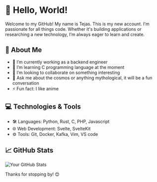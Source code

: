 # 👋 Hello, World!

Welcome to my GitHub! My name is Tejas. This is my new account. I'm passionate for all things code. Whether it's building applications or researching a new technology, I’m always eager to learn and create.

## 🚀 About Me

- 🔭 I’m currently working as a backend engineer
- 🌱 I’m learning C programming language at the moment
- 👯 I’m looking to collaborate on something interesting
- 💬 Ask me about the cosmos or anything mythological, it will be a fun conversation
- ⚡ Fun fact: I like anime

## 💻 Technologies & Tools

- 🛠 Languages: Python, Rust, C, PHP, Javascript 
- 🌐 Web Development: Svelte, SvelteKit
- ⚙️ Tools: Git, Docker, Kafka, Vim, VS code

## 📈 GitHub Stats

![Your GitHub Stats](https://github-readme-stats.vercel.app/api?username=7ejasVijay&show_icons=true&theme=normal)

Thanks for stopping by! 😊
